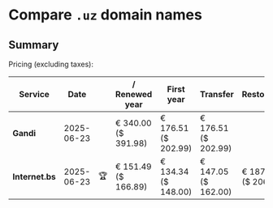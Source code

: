 # Compare `.uz` domain names

## Summary

Pricing (excluding taxes):

| Service | Date |  | / Renewed year | First year | Transfer | Restoration |
|--|--|--|--|--|--|--|
| **Gandi** | 2025-06-23 |  | € 340.00<br>($ 391.98) | € 176.51<br>($ 202.99) | € 176.51<br>($ 202.99) |  |
| **Internet.bs** | 2025-06-23 | 🏆 | € 151.49<br>($ 166.89) | € 134.34<br>($ 148.00) | € 147.05<br>($ 162.00) | € 187.85<br>($ 206.89) |
